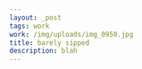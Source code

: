 ```yaml
---
layout: _post
tags: work
work: /img/uploads/img_0950.jpg
title: barely sipped
description: blah
---
```


